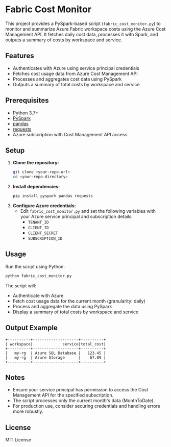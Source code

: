 # Fabric Cost Monitor

This project provides a PySpark-based script (`fabric_cost_monitor.py`) to monitor and summarize Azure Fabric workspace costs using the Azure Cost Management API. It fetches daily cost data, processes it with Spark, and outputs a summary of costs by workspace and service.

## Features
- Authenticates with Azure using service principal credentials
- Fetches cost usage data from Azure Cost Management API
- Processes and aggregates cost data using PySpark
- Outputs a summary of total costs by workspace and service

## Prerequisites
- Python 3.7+
- [PySpark](https://spark.apache.org/docs/latest/api/python/)
- [pandas](https://pandas.pydata.org/)
- [requests](https://docs.python-requests.org/)
- Azure subscription with Cost Management API access

## Setup
1. **Clone the repository:**
   ```bash
   git clone <your-repo-url>
   cd <your-repo-directory>
   ```
2. **Install dependencies:**
   ```bash
   pip install pyspark pandas requests
   ```
3. **Configure Azure credentials:**
   - Edit `fabric_cost_monitor.py` and set the following variables with your Azure service principal and subscription details:
     - `TENANT_ID`
     - `CLIENT_ID`
     - `CLIENT_SECRET`
     - `SUBSCRIPTION_ID`

## Usage
Run the script using Python:
```bash
python fabric_cost_monitor.py
```

The script will:
- Authenticate with Azure
- Fetch cost usage data for the current month (granularity: daily)
- Process and aggregate the data using PySpark
- Display a summary of total costs by workspace and service

## Output Example
```
+----------+--------------------+----------+
| workspace|             service|total_cost|
+----------+--------------------+----------+
|   my-rg  | Azure SQL Database |   123.45 |
|   my-rg  | Azure Storage      |    67.89 |
+----------+--------------------+----------+
```

## Notes
- Ensure your service principal has permission to access the Cost Management API for the specified subscription.
- The script processes only the current month's data (MonthToDate).
- For production use, consider securing credentials and handling errors more robustly.

## License
MIT License 